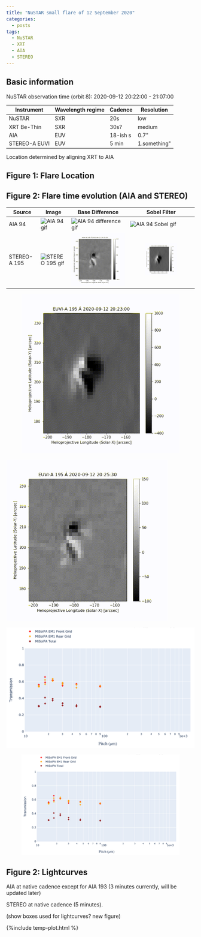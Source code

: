 ```yaml
---
title: "NuSTAR small flare of 12 September 2020"
categories:
  - posts
tags:
  - NuSTAR
  - XRT
  - AIA
  - STEREO
---
```


## Basic information

NuSTAR observation time (orbit 8): 2020-09-12 20:22:00 - 21:07:00


| Instrument | Wavelength regime | Cadence | Resolution |
| --- | --- | --- | --- |
| NuSTAR | SXR | 20s | low |
| XRT Be-Thin| SXR | 30s?| medium|
| AIA | EUV | 18-ish s | 0.7"|
| STEREO-A EUVI | EUV | 5 min | 1.something"|


Location determined by aligning XRT to AIA

## Figure 1: Flare Location

## Figure 2: Flare time evolution (AIA and STEREO)

|  Source | Image | Base Difference | Sobel Filter | 
| --- | --- | --- | --- |
| AIA 94 | ![AIA 94 gif](images/AIA_094_orbit8_3min.gif) | ![AIA 94 difference gif](images/AIA_094_orbit8_3min.gif)  | ![AIA 94 Sobel gif](images/AIA_094_orbit8_3min.gif)  |
| STEREO-A 195 | ![STEREO 195 gif](/mages/STEREO_orbit8_b1_nofilter_b2.gif) | ![STEREO 195 difference gif](/images/STEREO_orbit8_b2_diff_big.gif)  | <figure><img src="../images/STEREO_orbit8_b2_sobel.gif" alt="STEREO 195 Sobel gif"></figure> |

<figure>
<img src="../images/STEREO_orbit8_b2_sobel.gif" alt="STEREO 195 Sobel gif">
</figure>

![STEREO 195 difference gif](../images/STEREO_orbit8_b2_diff_big.gif) 

![test png](../images/misolfa_transm.png) 

<figure>
<img src="/images/misolfa_transm.png" alt="STEREO 195 Sobel gif">
</figure>


## Figure 2: Lightcurves

AIA at native cadence except for AIA 193 (3 minutes currently, will be updated later)

STEREO at native cadence (5 minutes).

(show boxes used for lightcurves? new figure)

{%include temp-plot.html %} 
